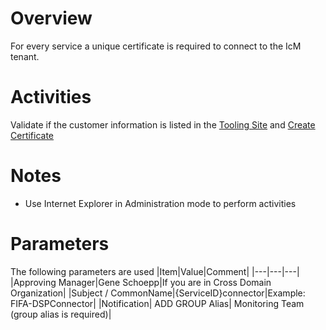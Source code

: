 # Overview
For every service a unique certificate is required to connect to the IcM tenant. 

# Activities
Validate if the customer information is listed in the [Tooling Site](https://microsoft.sharepoint.com/teams/ManagedServicesTools/Lists/Customers/AllItems.aspx) and [Create Certificate](https://microsoft.sharepoint.com/teams/WAG/EngSys/IncidentManagement/IcM%20User%20Guide/Obtaining%20a%20certificate.aspx)

# Notes
- Use Internet Explorer in Administration mode to perform activities

# Parameters
The following parameters are used
|Item|Value|Comment|
|---|---|---|
|Approving Manager|Gene Schoepp|If you are in Cross Domain Organization|
|Subject / CommonName|{ServiceID}connector|Example: FIFA-DSPConnector|
|Notification| ADD GROUP Alias| Monitoring Team (group alias is required)| 

